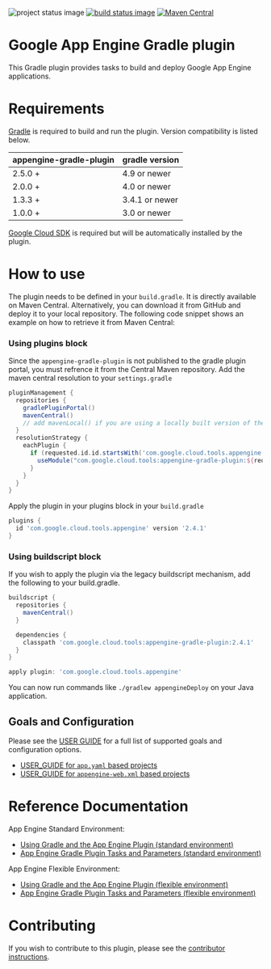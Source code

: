 ![project status image](https://img.shields.io/badge/stability-stable-brightgreen.svg)
[![build status image](https://travis-ci.org/GoogleCloudPlatform/app-gradle-plugin.svg?branch=master)](https://travis-ci.org/GoogleCloudPlatform/app-gradle-plugin)
[![Maven Central](https://maven-badges.herokuapp.com/maven-central/com.google.cloud.tools/appengine-gradle-plugin/badge.svg)](https://maven-badges.herokuapp.com/maven-central/com.google.cloud.tools/appengine-gradle-plugin)
# Google App Engine Gradle plugin

This Gradle plugin provides tasks to build and deploy Google App Engine applications.

# Requirements

[Gradle](http://gradle.org) is required to build and run the plugin. Version compatibility is listed below.

| appengine-gradle-plugin | gradle version |
|-------------------------|----------------|
| 2.5.0 +                 | 4.9 or newer   |
| 2.0.0 +                 | 4.0 or newer   |
| 1.3.3 +                 | 3.4.1 or newer |
| 1.0.0 +                 | 3.0 or newer   |

[Google Cloud SDK](https://cloud.google.com/sdk/) is required but will be
automatically installed by the plugin.

# How to use

The plugin needs to be defined in your `build.gradle`. It is directly available on Maven Central. Alternatively, you can download it from GitHub and deploy it to your local repository. The following code snippet shows an example on how to retrieve it from Maven Central:

### Using plugins block
Since the `appengine-gradle-plugin` is not published to the gradle plugin portal, you must refrence it from the Central Maven repository.  Add the maven central resolution to your `settings.gradle`
```Groovy
pluginManagement {
  repositories {
    gradlePluginPortal()
    mavenCentral()
    // add mavenLocal() if you are using a locally built version of the plugin
  }
  resolutionStrategy {
    eachPlugin {
      if (requested.id.id.startsWith('com.google.cloud.tools.appengine')) {
        useModule("com.google.cloud.tools:appengine-gradle-plugin:${requested.version}")
      }
    }
  }
}
```

Apply the plugin in your plugins block in your `build.gradle`
```Groovy
plugins {
  id 'com.google.cloud.tools.appengine' version '2.4.1'
}
```

### Using buildscript block
If you wish to apply the plugin via the legacy buildscript mechanism, add the following to your build.gradle.
```Groovy
buildscript {
  repositories {
    mavenCentral()
  }

  dependencies {
    classpath 'com.google.cloud.tools:appengine-gradle-plugin:2.4.1'
  }
}

apply plugin: 'com.google.cloud.tools.appengine'
```

You can now run commands like `./gradlew appengineDeploy` on your Java application.

## Goals and Configuration

Please see the [USER GUIDE](USER_GUIDE.md) for a full list of supported goals and configuration
options.
* [USER\_GUIDE for `app.yaml` based projects](USER_GUIDE.md#app-engine-appyaml-based-projects)
* [USER\_GUIDE for `appengine-web.xml` based projects](USER_GUIDE.md#app-engine-appengine-webxml-based-projects)

# Reference Documentation

App Engine Standard Environment:
* [Using Gradle and the App Engine Plugin (standard environment)](https://cloud.google.com/appengine/docs/java/tools/gradle)
* [App Engine Gradle Plugin Tasks and Parameters (standard environment)](https://cloud.google.com/appengine/docs/java/tools/gradle-reference)

App Engine Flexible Environment:
* [Using Gradle and the App Engine Plugin (flexible environment)](https://cloud.google.com/appengine/docs/flexible/java/using-gradle)
* [App Engine Gradle Plugin Tasks and Parameters (flexible environment)](https://cloud.google.com/appengine/docs/flexible/java/gradle-reference)


# Contributing

If you wish to contribute to this plugin, please see the [contributor instructions](CONTRIBUTING.md).
